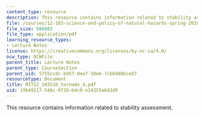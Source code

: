 ```yaml
---
content_type: resource
description: This resource contains information related to stability assessment.
file: /courses/12-103-science-and-policy-of-natural-hazards-spring-2010/19b49217548c0f26b4c0e14355a643d9_MIT12_103S10_tornado_4.pdf
file_size: 680883
file_type: application/pdf
learning_resource_types:
- Lecture Notes
license: https://creativecommons.org/licenses/by-nc-sa/4.0/
ocw_type: OCWFile
parent_title: Lecture Notes
parent_type: CourseSection
parent_uid: 5755ccdc-b957-0ee7-58e6-7cbb488bced7
resourcetype: Document
title: MIT12_103S10_tornado_4.pdf
uid: 19b49217-548c-0f26-b4c0-e14355a643d9
---
```

This resource contains information related to stability assessment.